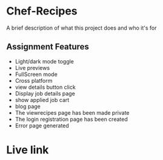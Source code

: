 # Chef-Recipes

A brief description of what this project does and who it's for



## Assignment Features

- Light/dark mode toggle
- Live previews
- FullScreen mode
- Cross platform
- view details button click
- Display job details page
- show applied job cart
- blog page
- The viewrecipes page has been made private
- The login registration page has been created
- Error page generated

# Live link